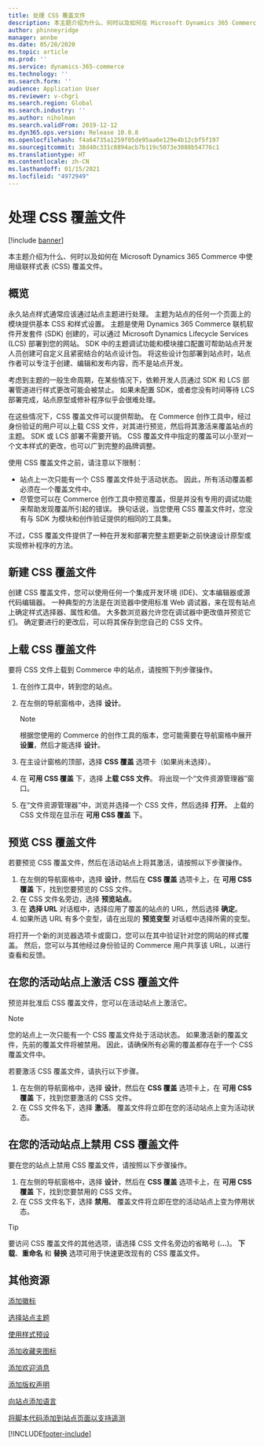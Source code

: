 ```yaml
---
title: 处理 CSS 覆盖文件
description: 本主题介绍为什么、何时以及如何在 Microsoft Dynamics 365 Commerce 中使用级联样式表 (CSS) 覆盖文件。
author: phinneyridge
manager: annbe
ms.date: 05/28/2020
ms.topic: article
ms.prod: ''
ms.service: dynamics-365-commerce
ms.technology: ''
ms.search.form: ''
audience: Application User
ms.reviewer: v-chgri
ms.search.region: Global
ms.search.industry: ''
ms.author: niholman
ms.search.validFrom: 2019-12-12
ms.dyn365.ops.version: Release 10.0.8
ms.openlocfilehash: f4a64735a1259f05de95aa6e129e4b12cbf5f197
ms.sourcegitcommit: 38d40c331c8894acb7b119c5073e3088b54776c1
ms.translationtype: HT
ms.contentlocale: zh-CN
ms.lasthandoff: 01/15/2021
ms.locfileid: "4972949"
---
```

# <a name="work-with-css-override-files"></a>处理 CSS 覆盖文件


[!include [banner](includes/banner.md)]

本主题介绍为什么、何时以及如何在 Microsoft Dynamics 365 Commerce 中使用级联样式表 (CSS) 覆盖文件。

## <a name="overview"></a>概览

永久站点样式通常应该通过站点主题进行处理。 主题为站点的任何一个页面上的模块提供基本 CSS 和样式设置。 主题是使用 Dynamics 365 Commerce 联机软件开发套件 (SDK) 创建的，可以通过 Microsoft Dynamics Lifecycle Services (LCS) 部署到您的网站。 SDK 中的主题调试功能和模块接口配置可帮助站点开发人员创建可自定义且紧密结合的站点设计包。 将这些设计包部署到站点时，站点作者可以专注于创建、编辑和发布内容，而不是站点开发。

考虑到主题的一般生命周期，在某些情况下，依赖开发人员通过 SDK 和 LCS 部署管道进行样式更改可能会被禁止。 如果未配置 SDK，或者您没有时间等待 LCS 部署完成，站点原型或修补程序似乎会很难处理。

在这些情况下，CSS 覆盖文件可以提供帮助。 在 Commerce 创作工具中，经过身份验证的用户可以上载 CSS 文件，对其进行预览，然后将其激活来覆盖站点的主题。 SDK 或 LCS 部署不需要开销。 CSS 覆盖文件中指定的覆盖可以小至对一个文本样式的更改，也可以广到完整的品牌调整。

使用 CSS 覆盖文件之前，请注意以下限制：

- 站点上一次只能有一个 CSS 覆盖文件处于活动状态。 因此，所有活动覆盖都必须在一个覆盖文件中。
- 尽管您可以在 Commerce 创作工具中预览覆盖，但是并没有专用的调试功能来帮助发现覆盖所引起的错误。 换句话说，当您使用 CSS 覆盖文件时，您没有与 SDK 为模块和创作验证提供的相同的工具集。

不过，CSS 覆盖文件提供了一种在开发和部署完整主题更新之前快速设计原型或实现修补程序的方法。

## <a name="create-a-css-override-file"></a>新建 CSS 覆盖文件

创建 CSS 覆盖文件，您可以使用任何一个集成开发环境 (IDE)、文本编辑器或源代码编辑器。 一种典型的方法是在浏览器中使用标准 Web 调试器，来在现有站点上确定样式选择器、属性和值。 大多数浏览器允许您在调试器中更改值并预览它们。 确定要进行的更改后，可以将其保存到您自己的 CSS 文件。

## <a name="upload-a-css-override-file"></a>上载 CSS 覆盖文件

要将 CSS 文件上载到 Commerce 中的站点，请按照下列步骤操作。

1. 在创作工具中，转到您的站点。
1. 在左侧的导航窗格中，选择 **设计**。

    > [!NOTE]
    > 根据您使用的 Commerce 的创作工具的版本，您可能需要在导航窗格中展开 **设置**，然后才能选择 **设计**。

1. 在主设计窗格的顶部，选择 **CSS 覆盖** 选项卡（如果尚未选择）。
1. 在 **可用 CSS 覆盖** 下，选择 **上载 CSS 文件**。 将出现一个“文件资源管理器”窗口。
1. 在“文件资源管理器”中，浏览并选择一个 CSS 文件，然后选择 **打开**。 上载的 CSS 文件现在显示在 **可用 CSS 覆盖** 下。

## <a name="preview-a-css-override-file"></a>预览 CSS 覆盖文件

若要预览 CSS 覆盖文件，然后在活动站点上将其激活，请按照以下步骤操作。

1. 在左侧的导航窗格中，选择 **设计**，然后在 **CSS 覆盖** 选项卡上，在 **可用 CSS 覆盖** 下，找到您要预览的 CSS 文件。
1. 在 CSS 文件名旁边，选择 **预览站点**。
1. 在 **选择 URL** 对话框中，选择应用了覆盖的站点的 URL，然后选择 **确定**。
1. 如果所选 URL 有多个变型，请在出现的 **预览变型** 对话框中选择所需的变型。

将打开一个新的浏览器选项卡或窗口，您可以在其中验证针对您的网站的样式覆盖。 然后，您可以与其他经过身份验证的 Commerce 用户共享该 URL，以进行查看和反馈。

## <a name="activate-a-css-override-file-on-your-live-site"></a>在您的活动站点上激活 CSS 覆盖文件

预览并批准后 CSS 覆盖文件，您可以在活动站点上激活它。

> [!NOTE]
> 您的站点上一次只能有一个 CSS 覆盖文件处于活动状态。 如果激活新的覆盖文件，先前的覆盖文件将被禁用。 因此，请确保所有必需的覆盖都存在于一个 CSS 覆盖文件中。

若要激活 CSS 覆盖文件，请执行以下步骤。

1. 在左侧的导航窗格中，选择 **设计**，然后在 **CSS 覆盖** 选项卡上，在 **可用 CSS 覆盖** 下，找到您要激活的 CSS 文件。
1. 在 CSS 文件名下，选择 **激活**。 覆盖文件将立即在您的活动站点上变为活动状态。

## <a name="deactivate-a-css-override-file-on-your-live-site"></a>在您的活动站点上禁用 CSS 覆盖文件

要在您的站点上禁用 CSS 覆盖文件，请按照以下步骤操作。

1. 在左侧的导航窗格中，选择 **设计**，然后在 **CSS 覆盖** 选项卡上，在 **可用 CSS 覆盖** 下，找到您要禁用的 CSS 文件。
1. 在 CSS 文件名下，选择 **禁用**。 覆盖文件将立即在您的活动站点上变为停用状态。

> [!TIP]
> 要访问 CSS 覆盖文件的其他选项，请选择 CSS 文件名旁边的省略号 (**...**)。 **下载**、**重命名** 和 **替换** 选项可用于快速更改现有的 CSS 覆盖文件。

## <a name="additional-resources"></a>其他资源

[添加徽标](add-logo.md)

[选择站点主题](select-site-theme.md)

[使用样式预设](style-presets.md)

[添加收藏夹图标](add-favicon.md)

[添加欢迎消息](add-welcome-message.md)

[添加版权声明](add-copyright-notice.md)

[向站点添加语言](add-languages-to-site.md)

[将脚本代码添加到站点页面以支持遥测](add-telemetry.md)


[!INCLUDE[footer-include](../includes/footer-banner.md)]